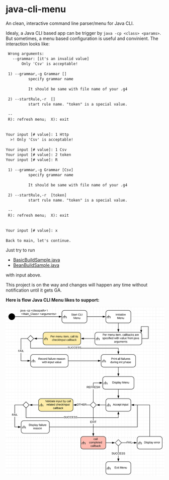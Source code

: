 # java-cli-menu
An clean, interactive command line parser/menu for Java CLI.

Idealy, a Java CLI based app can be trigger by ```java -cp <class> <params>```. But sometimes, a menu based configuration is useful and convinient. The interaction looks like:

```shell 1) --grammar,-g Grammar [Csv]           specify grammar name            It should be same with file name of your .g4   2) --startRule,-r  [token]           start rule name. &quot;token&quot; is a special value.   --  R): refresh menu;  X): exit   Your input [# value]: 1 some wrong values   &gt;! Bad
 Wrong arguments:
   --grammar: [it's an invalid value]
       Only 'Csv' is acceptable!

 1) --grammar,-g Grammar []
          specify grammar name

          It should be same with file name of your .g4

 2) --startRule,-r  []
          start rule name. "token" is a special value.

 --
 R): refresh menu;  X): exit


Your input [# value]: 1 Http
  >! Only 'Csv' is acceptable!

Your input [# value]: 1 Csv
Your input [# value]: 2 token
Your input [# value]: R

 1) --grammar,-g Grammar [Csv]
          specify grammar name

          It should be same with file name of your .g4

 2) --startRule,-r  [token]
          start rule name. "token" is a special value.

 --
 R): refresh menu;  X): exit


Your input [# value]: x

Back to main, let's continue.
```

Just try to run 

- [BasicBuildSample.java](https://github.com/zhhe-me/java-cli-menu/blob/master/src/test/java/me/zhhe/cli/menu/sample/BasicBuildSample.java) 
- [BeanBuildSample.java](https://github.com/zhhe-me/java-cli-menu/blob/master/src/test/java/me/zhhe/cli/menu/sample/BeanBuildSample.java) 

with input above.

This project is on the way and changes will happen any time without notification until it gets GA.

**Here is flow Java CLI Menu likes to support:**

![java-cli-menu-flow-0](README.assets/java-cli-menu-flow-0.png)
